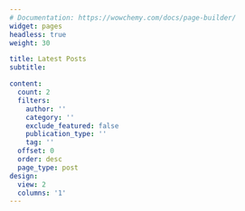 ```yaml
---
# Documentation: https://wowchemy.com/docs/page-builder/
widget: pages
headless: true
weight: 30

title: Latest Posts
subtitle:

content:
  count: 2
  filters:
    author: ''
    category: ''
    exclude_featured: false
    publication_type: ''
    tag: ''
  offset: 0
  order: desc
  page_type: post
design:
  view: 2
  columns: '1'
---
```

